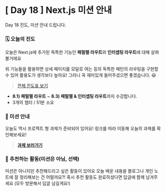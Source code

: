 # [ Day 18 ] Next.js 미션 안내

Day 18 진도, 미션 안내 드립니다.

### 🗓️ 오늘의 진도

오늘은 Next.js에 추가된 독특한 기능인 **패럴랠 라우트**와 **인터셉팅 라우트**에 대해 살펴볼거에요

위 기능들을 활용하면 상세 페이지를 모달로 여는 등의 독특한 패턴의 라우팅을 구현할 수 있어 활용도가 생각보다 높아요! 그러니 꼭 재미있게 들어주셨으면 좋겠습니다. 😃

> [전체 진도표 보기](https://winterlood.notion.site/Next-js-2d88c12bf13041dab85068953a5a78a0?pvs=4)

- **8.1) 패럴랠 라우트** ~ **8.3) 패럴랠 & 인터셉팅 라우트**까지 수강합니다.
- 3개의 챕터 / 51분 소요

### 🎯 미션 안내

오늘도 역시 프로젝트 형 과제가 준비되어 있어요!
링크를 따라 이동해 오늘의 과제를 확인해보세요!

> **[과제 보러가기](https://github.com/winterlood/onebite-next-challenge/blob/main/missions/day18/mission)**

### 🙌 추천하는 활동(미션은 아님, 선택)

미션은 아니지만 추천해드리고 싶은 활동이 있어요
오늘 배운 내용을 블로그나 개인 노트에 잘 정리해보는 건 어떨까요?!
혹시 추천 활동도 완료하셨다면 답글에 함께 남겨주세요
(모두 방문해서 답글 남길게요!)
